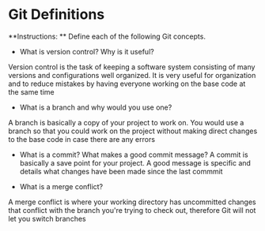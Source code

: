 # Git Definitions

**Instructions: ** Define each of the following Git concepts.

* What is version control?  Why is it useful?

Version control is the task of keeping a software system consisting of many versions and configurations well organized. It is very useful for organization and to reduce mistakes by having everyone working on the base code at the same time

* What is a branch and why would you use one?

A branch is basically a copy of your project to work on. You would use a branch so that you could work on the project without making direct changes to the base code in case there are any errors

* What is a commit? What makes a good commit message?
A commit is basically a save point for your project. A good message is specific and details what changes have been made since the last commmit

* What is a merge conflict?

A merge conflict is where your working directory has uncommitted changes that conflict with the branch you're trying to check out, therefore Git will not let you switch branches